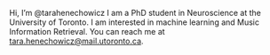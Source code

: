 Hi, I’m @tarahenechowicz
I am a PhD student in Neuroscience at the University of Toronto. 
I am interested in machine learning and Music Information Retrieval.
You can reach me at tara.henechowicz@mail.utoronto.ca.

